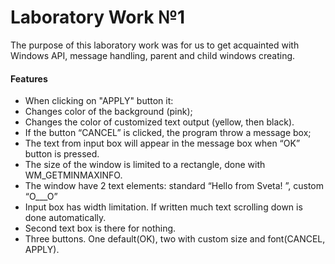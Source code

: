Laboratory Work №1
==================

The purpose of this laboratory work was for us to get acquainted with Windows API, message handling, parent and child windows creating. 

#### Features
* When clicking on "APPLY" button it:
* Changes color of the background (pink);
* Changes the color of customized text output (yellow, then black).
* If the button “CANCEL” is clicked, the program throw a message box;
* The text from input box will appear in the message box when “OK” button is pressed.
* The size of the window is limited to a rectangle, done with WM_GETMINMAXINFO.
* The window have 2 text elements: standard “Hello from Sveta! ”, custom “O___O”
* Input box has width limitation. If written much text scrolling down is done automatically.
* Second text box is there for nothing.
* Three buttons. One default(OK), two with custom size and font(CANCEL, APPLY).